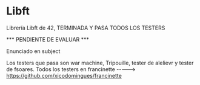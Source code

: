 # Libft
Librería Libft de 42, TERMINADA Y PASA TODOS LOS TESTERS

*** PENDIENTE DE EVALUAR ***

Enunciado en subject

Los testers que pasa son war machine, Tripouille, tester de alelievr y tester de fsoares. Todos los testers en francinette -----> https://github.com/xicodomingues/francinette
